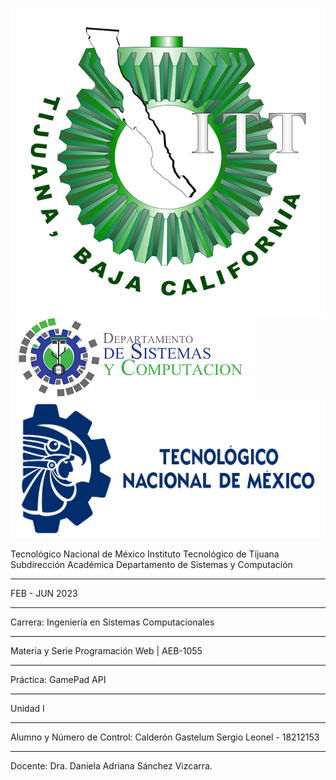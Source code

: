 ![](itt.png) ![](syc.png) ![](tecnm.png)

Tecnológico Nacional de México
Instituto Tecnológico de Tijuana
Subdirección Académica
Departamento de Sistemas y Computación

---

FEB - JUN 2023

---

Carrera:
Ingeniería en Sistemas Computacionales

---

Materia y Serie
Programación Web | AEB-1055

---

Práctica: GamePad API

---

Unidad I

---

Alumno y Número de Control:
Calderón Gastelum Sergio Leonel - 18212153

---

Docente:
Dra. Daniela Adriana Sánchez Vizcarra.